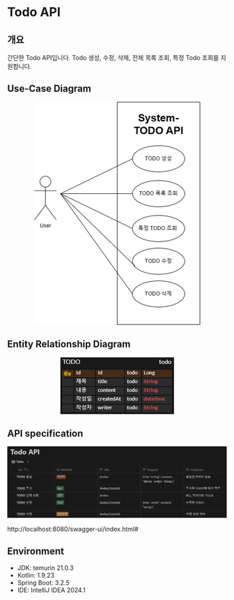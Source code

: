 # Todo API

## 개요

간단한 Todo API입니다. Todo 생성, 수정, 삭제, 전체 목록 조회, 특정 Todo 조회를 지원합니다.

## Use-Case Diagram

<p align="center"><img src="assets/use-case-diagram.drawio.png" alt="use-case-diagram.drawio.png"></p>

## Entity Relationship Diagram

<p align="center"><img src="assets/ERD-PROTOTYPE.png" alt="ERD-PROTOTYPE.png"></p>

## API specification

<p align="center"><img src="assets/API-in-brief.png" alt="API-in-brief.png"></p>

http://localhost:8080/swagger-ui/index.html#

## Environment

- JDK: temurin 21.0.3
- Kotlin: 1.9.23
- Spring Boot: 3.2.5
- IDE: IntelliJ IDEA 2024.1
